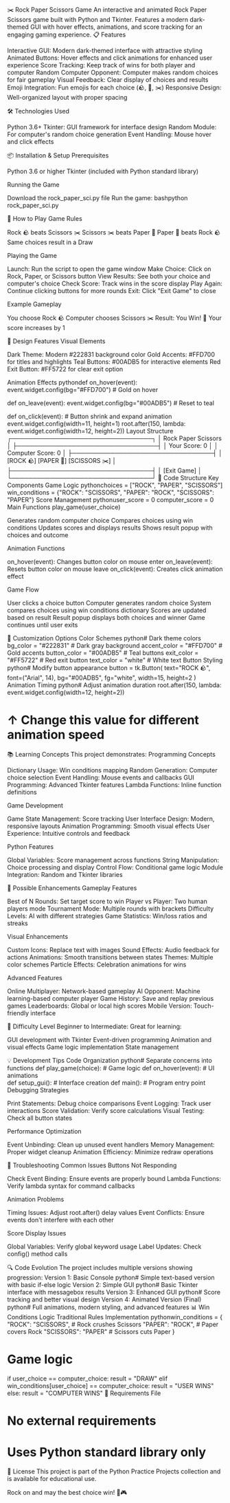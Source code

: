 ✂️ Rock Paper Scissors Game
An interactive and animated Rock Paper Scissors game built with Python and Tkinter. Features a modern dark-themed GUI with hover effects, animations, and score tracking for an engaging gaming experience.
📋 Features

Interactive GUI: Modern dark-themed interface with attractive styling
Animated Buttons: Hover effects and click animations for enhanced user experience
Score Tracking: Keep track of wins for both player and computer
Random Computer Opponent: Computer makes random choices for fair gameplay
Visual Feedback: Clear display of choices and results
Emoji Integration: Fun emojis for each choice (🪨, 📄, ✂️)
Responsive Design: Well-organized layout with proper spacing

🛠️ Technologies Used

Python 3.6+
Tkinter: GUI framework for interface design
Random Module: For computer's random choice generation
Event Handling: Mouse hover and click effects

📦 Installation & Setup
Prerequisites

Python 3.6 or higher
Tkinter (included with Python standard library)

Running the Game

Download the rock_paper_sci.py file
Run the game:
bashpython rock_paper_sci.py


🎯 How to Play
Game Rules

Rock 🪨 beats Scissors ✂️
Scissors ✂️ beats Paper 📄
Paper 📄 beats Rock 🪨
Same choices result in a Draw

Playing the Game

Launch: Run the script to open the game window
Make Choice: Click on Rock, Paper, or Scissors button
View Results: See both your choice and computer's choice
Check Score: Track wins in the score display
Play Again: Continue clicking buttons for more rounds
Exit: Click "Exit Game" to close

Example Gameplay

You choose Rock 🪨
Computer chooses Scissors ✂️
Result: You Win! 🎉
Your score increases by 1

🎨 Design Features
Visual Elements

Dark Theme: Modern #222831 background color
Gold Accents: #FFD700 for titles and highlights
Teal Buttons: #00ADB5 for interactive elements
Red Exit Button: #FF5722 for clear exit option

Animation Effects
pythondef on_hover(event):
    event.widget.config(bg="#FFD700")  # Gold on hover

def on_leave(event):
    event.widget.config(bg="#00ADB5")  # Reset to teal

def on_click(event):
    # Button shrink and expand animation
    event.widget.config(width=11, height=1)
    root.after(150, lambda: event.widget.config(width=12, height=2))
Layout Structure
┌─────────────────────────────────┐
│     Rock Paper Scissors         │
├─────────────────────────────────┤
│        Your Score: 0            │
│      Computer Score: 0          │
├─────────────────────────────────┤
│  [ROCK 🪨] [PAPER 📄] [SCISSORS ✂️] │
├─────────────────────────────────┤
│          [Exit Game]            │
└─────────────────────────────────┘
🧩 Code Structure
Key Components
Game Logic
pythonchoices = ["ROCK", "PAPER", "SCISSORS"]
win_conditions = {"ROCK": "SCISSORS", "PAPER": "ROCK", "SCISSORS": "PAPER"}
Score Management
pythonuser_score = 0
computer_score = 0
Main Functions
play_game(user_choice)

Generates random computer choice
Compares choices using win conditions
Updates scores and displays results
Shows result popup with choices and outcome

Animation Functions

on_hover(event): Changes button color on mouse enter
on_leave(event): Resets button color on mouse leave
on_click(event): Creates click animation effect

Game Flow

User clicks a choice button
Computer generates random choice
System compares choices using win conditions dictionary
Scores are updated based on result
Result popup displays both choices and winner
Game continues until user exits

🔧 Customization Options
Color Schemes
python# Dark theme colors
bg_color = "#222831"      # Dark gray background
accent_color = "#FFD700"   # Gold accents
button_color = "#00ADB5"   # Teal buttons
exit_color = "#FF5722"     # Red exit button
text_color = "white"       # White text
Button Styling
python# Modify button appearance
button = tk.Button(
    text="ROCK 🪨",
    font=("Arial", 14),
    bg="#00ADB5",
    fg="white",
    width=15,
    height=2
)
Animation Timing
python# Adjust animation duration
root.after(150, lambda: event.widget.config(width=12, height=2))
#        ↑ Change this value for different animation speed
📚 Learning Concepts
This project demonstrates:
Programming Concepts

Dictionary Usage: Win conditions mapping
Random Generation: Computer choice selection
Event Handling: Mouse events and callbacks
GUI Programming: Advanced Tkinter features
Lambda Functions: Inline function definitions

Game Development

Game State Management: Score tracking
User Interface Design: Modern, responsive layouts
Animation Programming: Smooth visual effects
User Experience: Intuitive controls and feedback

Python Features

Global Variables: Score management across functions
String Manipulation: Choice processing and display
Control Flow: Conditional game logic
Module Integration: Random and Tkinter libraries

🚀 Possible Enhancements
Gameplay Features

Best of N Rounds: Set target score to win
Player vs Player: Two human players mode
Tournament Mode: Multiple rounds with brackets
Difficulty Levels: AI with different strategies
Game Statistics: Win/loss ratios and streaks

Visual Enhancements

Custom Icons: Replace text with images
Sound Effects: Audio feedback for actions
Animations: Smooth transitions between states
Themes: Multiple color schemes
Particle Effects: Celebration animations for wins

Advanced Features

Online Multiplayer: Network-based gameplay
AI Opponent: Machine learning-based computer player
Game History: Save and replay previous games
Leaderboards: Global or local high scores
Mobile Version: Touch-friendly interface

🎯 Difficulty Level
Beginner to Intermediate: Great for learning:

GUI development with Tkinter
Event-driven programming
Animation and visual effects
Game logic implementation
State management

💡 Development Tips
Code Organization
python# Separate concerns into functions
def play_game(choice):    # Game logic
def on_hover(event):      # UI animations  
def setup_gui():          # Interface creation
def main():               # Program entry point
Debugging Strategies

Print Statements: Debug choice comparisons
Event Logging: Track user interactions
Score Validation: Verify score calculations
Visual Testing: Check all button states

Performance Optimization

Event Unbinding: Clean up unused event handlers
Memory Management: Proper widget cleanup
Animation Efficiency: Minimize redraw operations

🐛 Troubleshooting
Common Issues
Buttons Not Responding

Check Event Binding: Ensure events are properly bound
Lambda Functions: Verify lambda syntax for command callbacks

Animation Problems

Timing Issues: Adjust root.after() delay values
Event Conflicts: Ensure events don't interfere with each other

Score Display Issues

Global Variables: Verify global keyword usage
Label Updates: Check config() method calls

🔍 Code Evolution
The project includes multiple versions showing progression:
Version 1: Basic Console
python# Simple text-based version with basic if-else logic
Version 2: Simple GUI
python# Basic Tkinter interface with messagebox results
Version 3: Enhanced GUI
python# Score tracking and better visual design
Version 4: Animated Version (Final)
python# Full animations, modern styling, and advanced features
📊 Win Conditions Logic
Traditional Rules Implementation
pythonwin_conditions = {
    "ROCK": "SCISSORS",    # Rock crushes Scissors
    "PAPER": "ROCK",       # Paper covers Rock
    "SCISSORS": "PAPER"    # Scissors cuts Paper
}

# Game logic
if user_choice == computer_choice:
    result = "DRAW"
elif win_conditions[user_choice] == computer_choice:
    result = "USER WINS"
else:
    result = "COMPUTER WINS"
📝 Requirements File
# No external requirements
# Uses Python standard library only
📝 License
This project is part of the Python Practice Projects collection and is available for educational use.

Rock on and may the best choice win! 🎸🎮
